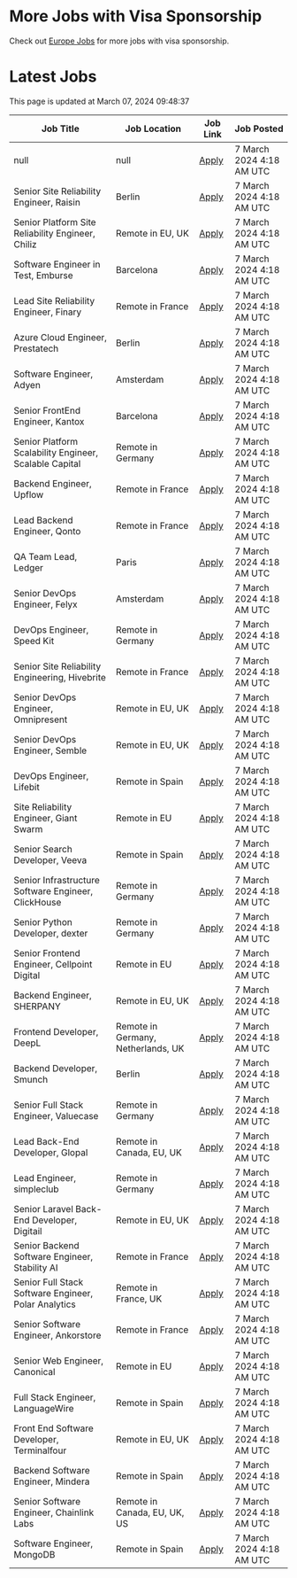 # More Jobs with Visa Sponsorship

Check out [Europe Jobs](https://github.com/sureshparimi/europejobs#latest-jobs) for more jobs with visa sponsorship.

# Latest Jobs

This page is updated at March 07, 2024 09:48:37

| Job Title | Job Location | Job Link | Job Posted |
| --- | --- | --- | --- |
| null | null | [Apply](null) |  7 March 2024  4:18 AM UTC |
| Senior Site Reliability Engineer, Raisin | Berlin | [Apply](https://raisin.jobs.personio.de/job/870751?language=en&utm_source=Otta) |  7 March 2024  4:18 AM UTC |
| Senior Platform Site Reliability Engineer, Chiliz | Remote in EU, UK | [Apply](https://chiliz.bamboohr.com/careers/268?utm_source=Otta) |  7 March 2024  4:18 AM UTC |
| Software Engineer in Test, Emburse | Barcelona | [Apply](https://jobs.lever.co/emburse/dde91e07-a225-4f07-ab86-49234f5663d3?lever-source=Otta) |  7 March 2024  4:18 AM UTC |
| Lead Site Reliability Engineer, Finary | Remote in France | [Apply](https://jobs.ashbyhq.com/finary/d17a0d99-e6b9-420a-b719-0fa6cb06dfc9?utm_source=Otta) |  7 March 2024  4:18 AM UTC |
| Azure Cloud Engineer, Prestatech | Berlin | [Apply](https://prestatech.viterbit.site/azure-cloud-engineer-7ioLEx0Z0Udo7LBT/?utm_source=Otta) |  7 March 2024  4:18 AM UTC |
| Software Engineer, Adyen | Amsterdam | [Apply](https://boards.greenhouse.io/adyen/jobs/5044061?utm_source=Otta) |  7 March 2024  4:18 AM UTC |
| Senior FrontEnd Engineer, Kantox | Barcelona | [Apply](https://apply.workable.com/kantox/j/1B59A192A0/?utm_source=Otta) |  7 March 2024  4:18 AM UTC |
| Senior Platform Scalability Engineer, Scalable Capital | Remote in Germany | [Apply](https://jobs.smartrecruiters.com/ScalableGmbH/743999918955323--senior-platform-scalability-engineer-m-f-x-onsite-or-remote-in-germany-?utm_source=Otta) |  7 March 2024  4:18 AM UTC |
| Backend Engineer, Upflow | Remote in France | [Apply](https://jobs.ashbyhq.com/upflow/fc951a7e-b037-4e81-99c7-a5dae96c2e54?utm_source=Otta) |  7 March 2024  4:18 AM UTC |
| Lead Backend Engineer, Qonto | Remote in France | [Apply](https://jobs.lever.co/qonto/677eed9c-68b0-4fe2-9f38-34dc75acb990?lever-source=Otta) |  7 March 2024  4:18 AM UTC |
| QA Team Lead, Ledger | Paris | [Apply](https://jobs.lever.co/ledger/7788d186-9653-4d25-87f4-6e5b2340300d?lever-source=Otta) |  7 March 2024  4:18 AM UTC |
| Senior DevOps Engineer, Felyx | Amsterdam | [Apply](https://jobs.smartrecruiters.com/Felyx/743999919423361-senior-devops-engineer-cloud-platform?utm_source=Otta) |  7 March 2024  4:18 AM UTC |
| DevOps Engineer, Speed Kit | Remote in Germany | [Apply](https://join.com/companies/baqend/8665684-devops-engineer-all-genders-remote-or-hamburg?utm_source=Otta) |  7 March 2024  4:18 AM UTC |
| Senior Site Reliability Engineering, Hivebrite | Remote in France | [Apply](https://jobs.lever.co/hivebrite/2d08924a-25c3-47f5-92c2-3cabf9fea96b?lever-source=Otta) |  7 March 2024  4:18 AM UTC |
| Senior DevOps Engineer, Omnipresent | Remote in EU, UK | [Apply](https://www.omnipresent.com/jobs?gh_jid=4197121101&gh_src=51b52a62teu) |  7 March 2024  4:18 AM UTC |
| Senior DevOps Engineer, Semble | Remote in EU, UK | [Apply](https://semble.bamboohr.com/careers/69?utm_source=Otta) |  7 March 2024  4:18 AM UTC |
| DevOps Engineer, Lifebit | Remote in Spain | [Apply](https://apply.workable.com/lifebit-biotech-ltd/j/E6B207C301/?utm_source=Otta) |  7 March 2024  4:18 AM UTC |
| Site Reliability Engineer, Giant Swarm | Remote in EU | [Apply](https://giant-swarm.jobs.personio.de/job/180887?language=en&utm_source=Otta) |  7 March 2024  4:18 AM UTC |
| Senior Search Developer, Veeva | Remote in Spain | [Apply](https://jobs.lever.co/veeva/aafe1a7d-b897-49cc-af19-b0f36e42b319?lever-source=Otta) |  7 March 2024  4:18 AM UTC |
| Senior Infrastructure Software Engineer, ClickHouse | Remote in Germany | [Apply](https://boards.greenhouse.io/clickhouse/jobs/4842567004?utm_source=Otta) |  7 March 2024  4:18 AM UTC |
| Senior Python Developer, dexter | Remote in Germany | [Apply](https://join.com/companies/dexter-health/8637627-senior-python-developer-cloud-and-microservices-remote?utm_source=Otta) |  7 March 2024  4:18 AM UTC |
| Senior Frontend Engineer, Cellpoint Digital | Remote in EU | [Apply](https://cellpointdigital.bamboohr.com/careers/133?utm_source=Otta) |  7 March 2024  4:18 AM UTC |
| Backend Engineer, SHERPANY | Remote in EU, UK | [Apply](https://join.com/companies/sherpany/8624398-backend-engineer-europe-remote?utm_source=Otta) |  7 March 2024  4:18 AM UTC |
| Frontend Developer, DeepL | Remote in Germany, Netherlands, UK | [Apply](https://jobs.deepl.com/o/frontend-developer-fmd-ger-uk-nl-or-pl-4?utm_source=Otta) |  7 March 2024  4:18 AM UTC |
| Backend Developer, Smunch | Berlin | [Apply](https://smunch.jobs.personio.de/job/245013?language=en&utm_source=Otta) |  7 March 2024  4:18 AM UTC |
| Senior Full Stack Engineer, Valuecase | Remote in Germany | [Apply](https://join.com/companies/valuecase/8617078-senior-full-stack-engineer-with-frontend-focus-all-genders?utm_source=Otta) |  7 March 2024  4:18 AM UTC |
| Lead Back-End Developer, Glopal | Remote in Canada, EU, UK | [Apply](https://glopal.bamboohr.com/careers/69?utm_source=Otta) |  7 March 2024  4:18 AM UTC |
| Lead Engineer, simpleclub | Remote in Germany | [Apply](https://simpleclub.pinpointhq.com/en/postings/4e61d7b0-d7e3-4623-8630-b274c6ca4cf3?utm_source=Otta) |  7 March 2024  4:18 AM UTC |
| Senior Laravel Back-End Developer, Digitail | Remote in EU, UK | [Apply](https://digitail.io/?utm_source=otta.com) |  7 March 2024  4:18 AM UTC |
| Senior Backend Software Engineer, Stability AI | Remote in France | [Apply](http://stability.ai/careers?gh_jid=4166152101&utm_source=Otta) |  7 March 2024  4:18 AM UTC |
| Senior Full Stack Software Engineer, Polar Analytics | Remote in France, UK | [Apply](https://jobs.ashbyhq.com/polaranalytics/671fbf44-3b1c-4f73-8e36-8b9f51425a9d?utm_source=Otta) |  7 March 2024  4:18 AM UTC |
| Senior Software Engineer, Ankorstore | Remote in France | [Apply](https://jobs.ashbyhq.com/Ankorstore/4c8d5aba-fbb3-46fb-89d7-dda2c9d4afa0?utm_source=Otta) |  7 March 2024  4:18 AM UTC |
| Senior Web Engineer, Canonical | Remote in EU | [Apply](https://boards.greenhouse.io/canonical/jobs/4417916?utm_source=Otta) |  7 March 2024  4:18 AM UTC |
| Full Stack Engineer, LanguageWire | Remote in Spain | [Apply](https://apply.workable.com/languagewire/j/5CBA056B84/?utm_source=Otta) |  7 March 2024  4:18 AM UTC |
| Front End Software Developer, Terminalfour | Remote in EU, UK | [Apply](https://terminalfour.hirehive.com/job/110716/front-end-software-developer-remote-remote-europe?utm_source=Otta) |  7 March 2024  4:18 AM UTC |
| Backend Software Engineer, Mindera | Remote in Spain | [Apply](https://apply.workable.com/minderacraft/j/BC8AFCC526/?utm_source=Otta) |  7 March 2024  4:18 AM UTC |
| Senior Software Engineer, Chainlink Labs | Remote in Canada, EU, UK, US | [Apply](https://jobs.lever.co/chainlink/24b51d24-e2b5-4f77-a782-a41f3dffd768?lever-source=Otta) |  7 March 2024  4:18 AM UTC |
| Software Engineer, MongoDB | Remote in Spain | [Apply](https://www.mongodb.com/careers/job/?gh_jid=5043254&utm_source=Otta) |  7 March 2024  4:18 AM UTC |
